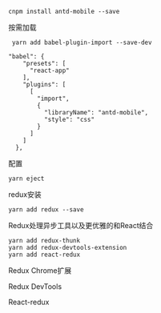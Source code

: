 ```
cnpm install antd-mobile --save
```

按需加载

```
 yarn add babel-plugin-import --save-dev
```

```
"babel": {
    "presets": [
      "react-app"
    ],
    "plugins": [
      [
        "import",
        {
          "libraryName": "antd-mobile",
          "style": "css"
        }
      ]
    ]
  },
```

配置

```
yarn eject
```

redux安装

```
yarn add redux --save
```

Redux处理异步工具以及更优雅的和React结合

```
yarn add redux-thunk
yarn add redux-devtools-extension
yarn add react-redux
```

Redux Chrome扩展

Redux DevTools

React-redux

